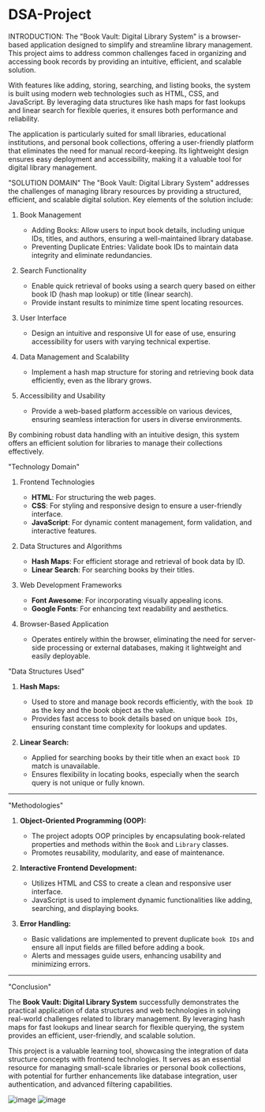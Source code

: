# DSA-Project
INTRODUCTION: The "Book Vault: Digital Library System" is a browser-based application designed to simplify and streamline library management. This project aims to address common challenges faced in organizing and accessing book records by providing an intuitive, efficient, and scalable solution. 

With features like adding, storing, searching, and listing books, the system is built using modern web technologies such as HTML, CSS, and JavaScript. By leveraging data structures like hash maps for fast lookups and linear search for flexible queries, it ensures both performance and reliability. 

The application is particularly suited for small libraries, educational institutions, and personal book collections, offering a user-friendly platform that eliminates the need for manual record-keeping. Its lightweight design ensures easy deployment and accessibility, making it a valuable tool for digital library management.


"SOLUTION DOMAIN"
The "Book Vault: Digital Library System" addresses the challenges of managing library resources by providing a structured, efficient, and scalable digital solution. Key elements of the solution include:

1. Book Management  
   - Adding Books: Allow users to input book details, including unique IDs, titles, and authors, ensuring a well-maintained library database.  
   - Preventing Duplicate Entries: Validate book IDs to maintain data integrity and eliminate redundancies.

2. Search Functionality 
   - Enable quick retrieval of books using a search query based on either book ID (hash map lookup) or title (linear search).  
   - Provide instant results to minimize time spent locating resources.

3. User Interface 
   - Design an intuitive and responsive UI for ease of use, ensuring accessibility for users with varying technical expertise.  

4. Data Management and Scalability
   - Implement a hash map structure for storing and retrieving book data efficiently, even as the library grows.

5. Accessibility and Usability 
   - Provide a web-based platform accessible on various devices, ensuring seamless interaction for users in diverse environments.

By combining robust data handling with an intuitive design, this system offers an efficient solution for libraries to manage their collections effectively.


"Technology Domain"
1. Frontend Technologies
   - **HTML**: For structuring the web pages.  
   - **CSS**: For styling and responsive design to ensure a user-friendly interface.  
   - **JavaScript**: For dynamic content management, form validation, and interactive features.

2. Data Structures and Algorithms 
   - **Hash Maps**: For efficient storage and retrieval of book data by ID.  
   - **Linear Search**: For searching books by their titles.

3. Web Development Frameworks  
   - **Font Awesome**: For incorporating visually appealing icons.  
   - **Google Fonts**: For enhancing text readability and aesthetics.

4. Browser-Based Application 
   - Operates entirely within the browser, eliminating the need for server-side processing or external databases, making it lightweight and easily deployable.
  

"Data Structures Used"

1. **Hash Maps:**  
   - Used to store and manage book records efficiently, with the `book ID` as the key and the book object as the value.  
   - Provides fast access to book details based on unique `book IDs`, ensuring constant time complexity for lookups and updates.  

2. **Linear Search:**  
   - Applied for searching books by their title when an exact `book ID` match is unavailable.  
   - Ensures flexibility in locating books, especially when the search query is not unique or fully known.  

---

"Methodologies"

1. **Object-Oriented Programming (OOP):**  
   - The project adopts OOP principles by encapsulating book-related properties and methods within the `Book` and `Library` classes.  
   - Promotes reusability, modularity, and ease of maintenance.  

2. **Interactive Frontend Development:**  
   - Utilizes HTML and CSS to create a clean and responsive user interface.  
   - JavaScript is used to implement dynamic functionalities like adding, searching, and displaying books.  

3. **Error Handling:**  
   - Basic validations are implemented to prevent duplicate `book IDs` and ensure all input fields are filled before adding a book.  
   - Alerts and messages guide users, enhancing usability and minimizing errors.  

---

"Conclusion"

The **Book Vault: Digital Library System** successfully demonstrates the practical application of data structures and web technologies in solving real-world challenges related to library management. By leveraging hash maps for fast lookups and linear search for flexible querying, the system provides an efficient, user-friendly, and scalable solution.  

This project is a valuable learning tool, showcasing the integration of data structure concepts with frontend technologies. It serves as an essential resource for managing small-scale libraries or personal book collections, with potential for further enhancements like database integration, user authentication, and advanced filtering capabilities.  

![image](https://github.com/user-attachments/assets/5e656385-ce68-4085-a063-ebc4a2779f57)
![image](https://github.com/user-attachments/assets/a1c6500f-73ca-478c-84f2-b982a4db2d63)











